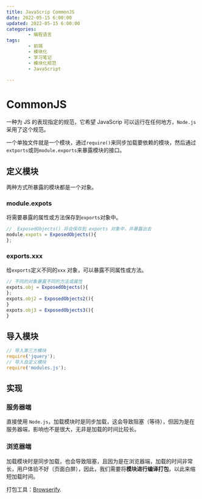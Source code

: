 ```yaml
---
title: JavaScrip CommonJS
date: 2022-05-15 6:00:00
updated: 2022-05-15 6:00:00
categories:
        - 编程语言
tags:
        - 前端
        - 模块化
        - 学习笔记
        - 模块化规范
        - JavaScript

---
```


# CommonJS

一种为 JS 的表现指定的规范，它希望 JavaScrip 可以运行在任何地方，`Node.js`采用了这个规范。

一个单独文件就是一个模块，通过`require()`来同步加载要依赖的模块，然后通过`extports`或则`module.exports`来暴露模块的接口。

## 定义模块

两种方式所暴露的模块都是一个对象。

### module.expots

将需要暴露的属性或方法保存到`exports`对象中。

```js
//  ExposedObjects() 将会保存到 exports 对象中，并暴露出去
module.expots = ExposedObjects(){
};
```

### exports.xxx

给`exports`定义不同的`xxx` 对象，可以暴露不同属性或方法。

```js
// 不同的对象暴露不同的方法或属性
expots.obj = ExposedObjects(){
};
expots.obj2 = ExposedObjects2(){
}
expots.obj3 = ExposedObjects3(){
}
```

##  导入模块

```js
// 导入第三方模块
require('jquery');
// 导入自定义模块
require('modules.js');
```

## 实现

### 服务器端

直接使用 `Node.js`，加载模块时是同步加载，这会导致阻塞（等待），但因为是在服务器端，影响也不是很大，无非是加载的时间比较长。

### 浏览器端

加载模块时是同步加载，也会导致阻塞，且因为是在浏览器端，加载的时间非常长，用户体验不好（页面白屏），因此，我们需要将**模块进行编译打包**，以此来缩短加载时间。

打包工具：[Browserify](https://browserify.org/).





